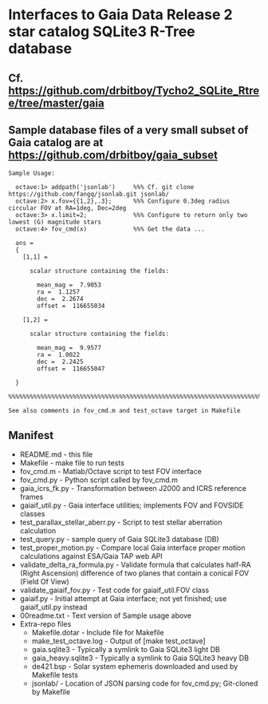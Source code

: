# Interfaces to Gaia Data Release 2 star catalog SQLite3 R-Tree database

## Cf. https://github.com/drbitboy/Tycho2_SQLite_Rtree/tree/master/gaia

## Sample database files of a very small subset of Gaia catalog are at https://github.com/drbitboy/gaia_subset

    Sample Usage:

      octave:1> addpath('jsonlab')     %%% Cf. git clone https://github.com/fangq/jsonlab.git jsonlab/
      octave:2> x.fov={{1,2},.3};      %%% Configure 0.3deg radius circular FOV at RA=1deg, Dec=2deg
      octave:3> x.limit=2;             %%% Configure to return only two lowest (G) magnitude stars
      octave:4> fov_cmd(x)             %%% Get the data ...

      ans = 
      {
        [1,1] =

          scalar structure containing the fields:

            mean_mag =  7.9053
            ra =  1.1257
            dec =  2.2674
            offset =  116655034

        [1,2] =

          scalar structure containing the fields:

            mean_mag =  9.9577
            ra =  1.0022
            dec =  2.2425
            offset =  116655047

      }

    %%%%%%%%%%%%%%%%%%%%%%%%%%%%%%%%%%%%%%%%%%%%%%%%%%%%%%%%%%%%%%%%%%%%%%%%

    See also comments in fov_cmd.m and test_octave target in Makefile

## Manifest

* README.md - this file
* Makefile - make file to run tests
* fov_cmd.m - Matlab/Octave script to test FOV interface
* fov_cmd.py - Python script called by fov_cmd.m
* gaia_icrs_fk.py - Transformation between J2000 and ICRS reference frames
* gaiaif_util.py - Gaia interface utilities; implements FOV and FOVSIDE classes
* test_parallax_stellar_aberr.py - Script to test stellar aberration calculation
* test_query.py - sample query of Gaia SQLite3 database (DB)
* test_proper_motion.py - Compare local Gaia interface proper motion calculations against ESA/Gaia TAP web API
* validate_delta_ra_formula.py - Validate formula that calculates half-RA (Right Ascension) difference of two planes that contain a conical FOV (Field Of View)
* validate_gaiaif_fov.py - Test code for gaiaif_util.FOV class
* gaiaif.py - Initial attempt at Gaia interface; not yet finished; use gaiaif_util.py instead
* 00readme.txt - Text version of Sample usage above
* Extra-repo files
  * Makefile.dotar - Include file for Makefile
  * make_test_octave.log - Output of [make test_octave]
  * gaia.sqlite3 - Typically a symlink to Gaia SQLite3 light DB
  * gaia_heavy.sqlite3 - Typically a symlink to Gaia SQLite3 heavy DB
  * de421.bsp - Solar system ephemeris downloaded and used by Makefile tests
  * jsonlab/ - Location of JSON parsing code for fov_cmd.py; Git-cloned by Makefile
